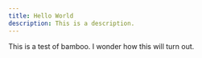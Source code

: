 ```yaml
---
title: Hello World
description: This is a description.
---
```

This is a test of bamboo. I wonder how this will turn out.
